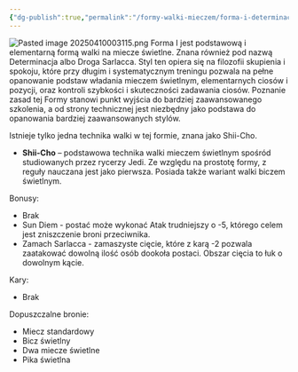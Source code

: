 ```yaml
---
{"dg-publish":true,"permalink":"/formy-walki-mieczem/forma-i-determinacja/","dgPassFrontmatter":true}
---
```


![Pasted image 20250410003115.png](/img/user/6%20Obrazy/Pasted%20image%2020250410003115.png)
Forma I jest podstawową i elementarną formą walki na miecze świetlne. Znana również pod nazwą Determinacja albo Droga Sarlacca. Styl ten opiera się na filozofii skupienia i spokoju, które przy długim i systematycznym treningu pozwala na pełne opanowanie podstaw władania mieczem świetlnym, elementarnych ciosów i pozycji, oraz kontroli szybkości i skuteczności zadawania ciosów. Poznanie zasad tej Formy stanowi punkt wyjścia do bardziej zaawansowanego szkolenia, a od strony technicznej jest niezbędny jako podstawa do opanowania bardziej zaawansowanych stylów.

Istnieje tylko jedna technika walki w tej formie, znana jako Shii-Cho.

- **Shii-Cho** – podstawowa technika walki mieczem świetlnym spośród studiowanych przez rycerzy Jedi. Ze względu na prostotę formy, z reguły nauczana jest jako pierwsza. Posiada także wariant walki biczem świetlnym.

Bonusy: 
- Brak
- Sun Diem - postać może wykonać Atak trudniejszy o -5, którego celem jest zniszczenie broni przeciwnika.
- Zamach Sarlacca - zamaszyste cięcie, które z karą -2 pozwala zaatakować dowolną ilość osób dookoła postaci. Obszar cięcia to łuk o dowolnym kącie.

Kary:
- Brak

Dopuszczalne bronie:
- Miecz standardowy
- Bicz świetlny
- Dwa miecze świetlne
- Pika świetlna